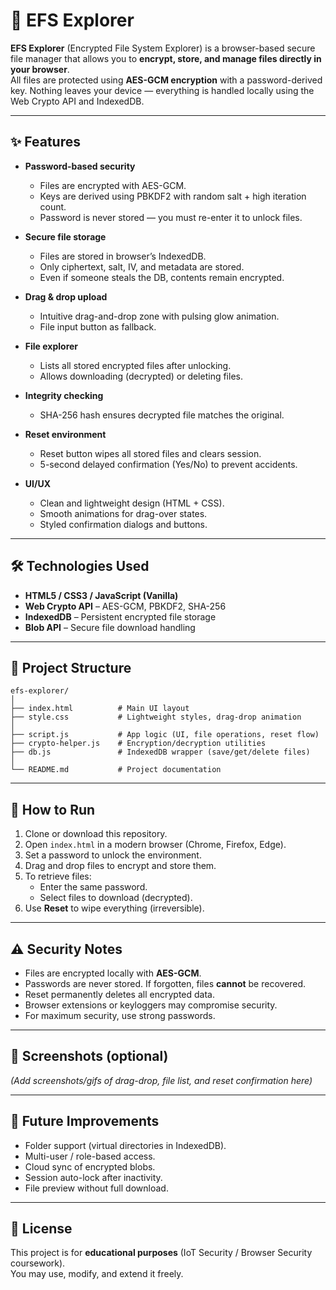 # 🔐 EFS Explorer

**EFS Explorer** (Encrypted File System Explorer) is a browser-based secure file manager that allows you to **encrypt, store, and manage files directly in your browser**.  
All files are protected using **AES-GCM encryption** with a password-derived key. Nothing leaves your device — everything is handled locally using the Web Crypto API and IndexedDB.

---

## ✨ Features

- **Password-based security**
  - Files are encrypted with AES-GCM.
  - Keys are derived using PBKDF2 with random salt + high iteration count.
  - Password is never stored — you must re-enter it to unlock files.

- **Secure file storage**
  - Files are stored in browser’s IndexedDB.
  - Only ciphertext, salt, IV, and metadata are stored.
  - Even if someone steals the DB, contents remain encrypted.

- **Drag & drop upload**
  - Intuitive drag-and-drop zone with pulsing glow animation.
  - File input button as fallback.

- **File explorer**
  - Lists all stored encrypted files after unlocking.
  - Allows downloading (decrypted) or deleting files.

- **Integrity checking**
  - SHA-256 hash ensures decrypted file matches the original.

- **Reset environment**
  - Reset button wipes all stored files and clears session.
  - 5-second delayed confirmation (Yes/No) to prevent accidents.

- **UI/UX**
  - Clean and lightweight design (HTML + CSS).
  - Smooth animations for drag-over states.
  - Styled confirmation dialogs and buttons.

---

## 🛠️ Technologies Used

- **HTML5 / CSS3 / JavaScript (Vanilla)**
- **Web Crypto API** – AES-GCM, PBKDF2, SHA-256
- **IndexedDB** – Persistent encrypted file storage
- **Blob API** – Secure file download handling

---

## 📂 Project Structure

```
efs-explorer/
│
├── index.html          # Main UI layout
├── style.css           # Lightweight styles, drag-drop animation
│
├── script.js           # App logic (UI, file operations, reset flow)
├── crypto-helper.js    # Encryption/decryption utilities
├── db.js               # IndexedDB wrapper (save/get/delete files)
│
└── README.md           # Project documentation
```

---

## 🚀 How to Run

1. Clone or download this repository.
2. Open `index.html` in a modern browser (Chrome, Firefox, Edge).
3. Set a password to unlock the environment.
4. Drag and drop files to encrypt and store them.
5. To retrieve files:
   - Enter the same password.
   - Select files to download (decrypted).
6. Use **Reset** to wipe everything (irreversible).

---

## ⚠️ Security Notes

- Files are encrypted locally with **AES-GCM**.  
- Passwords are never stored. If forgotten, files **cannot** be recovered.  
- Reset permanently deletes all encrypted data.  
- Browser extensions or keyloggers may compromise security.  
- For maximum security, use strong passwords.

---

## 📸 Screenshots (optional)

*(Add screenshots/gifs of drag-drop, file list, and reset confirmation here)*

---

## 📌 Future Improvements

- Folder support (virtual directories in IndexedDB).  
- Multi-user / role-based access.  
- Cloud sync of encrypted blobs.  
- Session auto-lock after inactivity.  
- File preview without full download.  

---

## 📜 License

This project is for **educational purposes** (IoT Security / Browser Security coursework).  
You may use, modify, and extend it freely.
